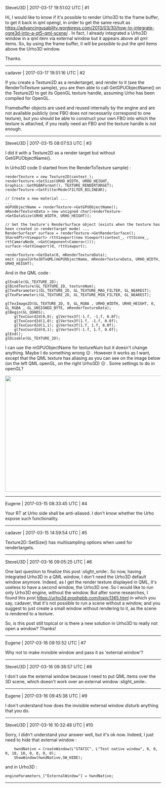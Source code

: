 SteveU3D | 2017-03-17 19:51:02 UTC | #1

Hi,
I would like to know if it's possible to render Urho3D to the frame buffer, to get it back in qml opengl, in order to get the same result as https://advancingusability.wordpress.com/2013/03/30/how-to-integrate-ogre3d-into-a-qt5-qml-scene/ .
In fact, I already integrated a Urho3D window in a qml item via external window but it appears above all qml items. So, by using the frame buffer, it will be possible to put the qml items above the Urho3D window.

Thanks.

-------------------------

cadaver | 2017-03-17 19:51:16 UTC | #2

If you create a Texture2D as a rendertarget, and render to it (see the RenderToTexture sample), you are then able to call GetGPUObjectName() on the Texture2D to get its OpenGL texture handle, assuming Urho has been compiled for OpenGL.

Framebuffer objects are used and reused internally by the engine and are not available publicly (one FBO does not necessarily correspond to one texture), but you should be able to construct your own FBO into which the texture is attached, if you really need an FBO and the texture handle is not enough.

-------------------------

SteveU3D | 2017-03-15 08:07:53 UTC | #3

I did it with a Texture2D as a render target but without GetGPUObjectName().

In Urho3D code (I started from the RenderToTexture sample) : 

    renderTexture = new Texture2D(context_);
    renderTexture->SetSize(URHO_WIDTH, URHO_HEIGHT, Graphics::GetRGBAFormat(), TEXTURE_RENDERTARGET);
    renderTexture->SetFilterMode(FILTER_BILINEAR);

    // Create a new material ...
    ...
    mGPUObjectName = renderTexture->GetGPUObjectName();
    mRenderTextureData = new unsigned char[renderTexture->GetDataSize(URHO_WIDTH, URHO_HEIGHT)];

    // Get the texture's RenderSurface object (exists when the texture has been created in rendertarget mode) ...
    RenderSurface* surface = renderTexture->GetRenderSurface();
    SharedPtr<Viewport> rttViewport(new Viewport(context_, rttScene_, rttCameraNode_->GetComponent<Camera>()));
    surface->SetViewport(0, rttViewport);

    renderTexture->GetData(0, mRenderTextureData);
    emit signalUrho3DToQML(mGPUObjectName, mRenderTextureData, URHO_WIDTH, URHO_HEIGHT);

And in the QML code : 

    glEnable(GL_TEXTURE_2D);
    glBindTexture(GL_TEXTURE_2D, textureNum);
    glTexParameteri(GL_TEXTURE_2D, GL_TEXTURE_MAG_FILTER, GL_NEAREST);
    glTexParameteri(GL_TEXTURE_2D, GL_TEXTURE_MIN_FILTER, GL_NEAREST);

    glTexImage2D(GL_TEXTURE_2D, 0, GL_RGBA , URHO_WIDTH, URHO_HEIGHT, 0, GL_RGBA , GL_UNSIGNED_BYTE, mRenderTextureData);
    glBegin(GL_QUADS);
        glTexCoord2d(0,0); glVertex3f(-1.f, -1.f, 0.0f);
        glTexCoord2d(1,0); glVertex3f(1.f, -1.f, 0.0f);
        glTexCoord2d(1,1); glVertex3f(1.f, 1.f, 0.0f);
        glTexCoord2d(0,1); glVertex3f(-1.f, 1.f, 0.0f);
    glEnd();
    glDisable(GL_TEXTURE_2D);

I can use the mGPUObjectName for textureNum but it doesn't change anything. Maybe I do something wrong :confused: . However it works as I want, except that the QML texture has aliasing as you can see on the image below (on the left QML openGL, on the right Urho3D) :confounded: . Some settings to do in openGL?

<img src="//cdck-file-uploads-global.s3.dualstack.us-west-2.amazonaws.com/standard17/uploads/urho3d/original/1X/9cccabade2246b22a33a1eecbc71386726447acd.png" width="690" height="375">

-------------------------

Eugene | 2017-03-15 08:33:45 UTC | #4

Your RT at Urho side shall be anti-aliased. I don't know whether the Urho expose such functionality.

-------------------------

cadaver | 2017-03-15 14:59:54 UTC | #5

Texture2D::SetSize() has multisampling options when used for rendertargets.

-------------------------

SteveU3D | 2017-03-16 09:05:25 UTC | #6

One last question to finalize this post :slight_smile:.
So now, having integrated Urho3D in a QML window, I don't need the Urho3D default window anymore. Indeed, as I get the render texture displayed in QML, it's useless to have a second window, the Urho3D one. So I would like to run only Urho3D engine, without the window.
But after some researches, I found this post https://urho3d.prophpbb.com/topic1365.html in which you say, cadaver, that it's not possible to run a scene without a window, and you suggest to just create a small window without rendering to it, as the scene is rendered to a texture.

So, is this post still topical or is there a new solution in Urho3D to really not open a window?
Thanks!

-------------------------

Eugene | 2017-03-16 09:10:52 UTC | #7

Why not to make invisible window and pass it as 'external window'?

-------------------------

SteveU3D | 2017-03-16 09:38:57 UTC | #8

I don't use the external window because I need to put QML items over the 3D scene, which doesn't work over an external window :slight_smile:.

-------------------------

Eugene | 2017-03-16 09:45:38 UTC | #9

I don't understand how does the invisible external window disturb anything that you do.

-------------------------

SteveU3D | 2017-03-16 10:32:48 UTC | #10

Sorry, I didn't understand your answer well, but it's ok now. Indeed, I just need to hide that external window : 

        hwndNative = CreateWindow(L"STATIC", L"Test native window", 0, 0, 0, 10, 10, 0, 0, 0, 0);
        ShowWindow(hwndNative,SW_HIDE);

and in Urho3D : 

    engineParameters_["ExternalWindow"] = hwndNative;

-------------------------


